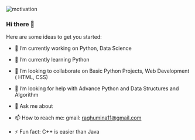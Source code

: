 
![motivation](https://images.wallpaperscraft.com/image/inscription_quote_motivation_127898_1920x1080.jpg)











### Hi there 👋


Here are some ideas to get you started:

- 🔭 I’m currently working on Python, Data Science
- 🌱 I’m currently learning Python
- 👯 I’m looking to collaborate on Basic Python Projects, Web Development ( HTML, CSS)
- 🤔 I’m looking for help with Advance Python and Data Structures and Algorithm
- 💬 Ask me about 
- 📫 How to reach me: 
gmail: raghumina11@gmail.com
 
- ⚡ Fun fact: C++ is easier than Java

